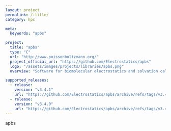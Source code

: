 ```yaml
---
layout: project
permalink: /:title/
category: hpc

meta:
  keywords: "apbs"

project:
  title: "apbs"
  type: "C"
  url: "http://www.poissonboltzmann.org/"
  project_official_url: "https://github.com/Electrostatics/apbs"
  logo: "/assets/images/projects/libraries/apbs.png"
  overview: "Software for biomolecular electrostatics and solvation calculations"

supported_releases:
  - release:
    version: "v3.4.1"
    url: "https://github.com/Electrostatics/apbs/archive/refs/tags/v3.4.1.tar.gz"
  - release:
    version: "v3.4.0"
    url: "https://github.com/Electrostatics/apbs/archive/refs/tags/v3.4.0.tar.gz"
---
```


<p>apbs</p>

